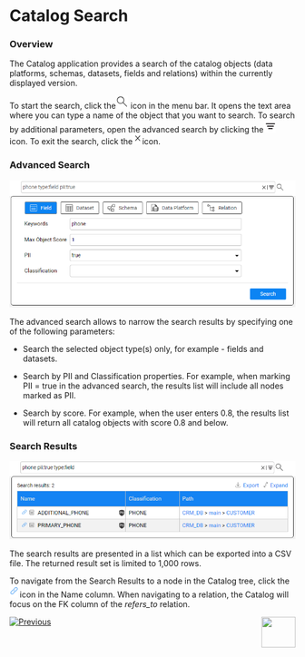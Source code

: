# Catalog Search

### Overview

The Catalog application provides a search of the catalog objects (data platforms, schemas, datasets, fields and relations) within the currently displayed version. 

To start the search, click the![](images/search.png) icon in the menu bar. It opens the text area where you can type a name of the object that you want to search. To search by additional parameters, open the advanced search by clicking the![](images/advanced.png) icon. To exit the search, click the![](images/close.png)icon.

### Advanced Search

<img src="images/advanced_search.png" style="zoom:75%;" />

The advanced search allows to narrow the search results by specifying one of the following parameters:

* Search the selected object type(s) only, for example - fields and datasets. 

* Search by PII and Classification properties. For example, when marking PII = true in the advanced search, the results list will include all nodes marked as PII.

* Search by score. For example, when the user enters 0.8,  the results list will return all catalog objects with score 0.8 and below.

### Search Results

<img src="images/search_results.png" style="zoom:75%;" />

The search results are presented in a list which can be exported into a CSV file. The returned result set is limited to 1,000 rows. 

To navigate from the Search Results to a node in the Catalog tree, click the![](images/link.png)icon in the Name column. When navigating to a relation, the Catalog will focus on the FK column of the *refers_to* relation.





[![Previous](/articles/images/Previous.png)](07_manual_overrides.md)[<img align="right" width="60" height="54" src="/articles/images/Next.png">](09_build_artifacts.md) 

